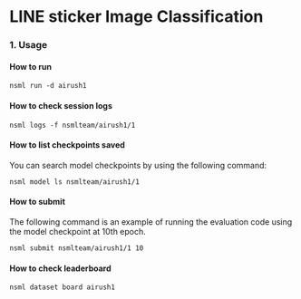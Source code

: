 # LINE sticker Image Classification

### 1. Usage

#### How to run

```
nsml run -d airush1
```

#### How to check session logs
```
nsml logs -f nsmlteam/airush1/1
```

#### How to list checkpoints saved
You can search model checkpoints by using the following command:
```
nsml model ls nsmlteam/airush1/1
```

#### How to submit
The following command is an example of running the evaluation code using the model checkpoint at 10th epoch.
```
nsml submit nsmlteam/airush1/1 10
```

#### How to check leaderboard
```
nsml dataset board airush1
```
